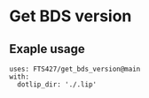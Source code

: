 # Get BDS version

## Exaple usage

```
uses: FTS427/get_bds_version@main
with:
  dotlip_dir: './.lip'
```

